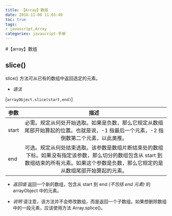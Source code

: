 ```yaml
---
title: 【Array】数组
date: 2016-11-08 11:03:49
toc: true
tags:
- javascript,Array
categories: javascript-手册
---
```


#【array】数组

## slice()
 slice() 方法可从已有的数组中返回选定的元素。
* *语法*

[`arrayObject.slice(start,end)`]

| 参数          | 描述           |
| ------------- |:-------------:|
| start      | 必需。规定从何处开始选取。如果是负数，那么它规定从数组尾部开始算起的位置。也就是说，-1 指最后一个元素，-2 指倒数第二个元素，以此类推。 |
| end        | 可选。规定从何处结束选取。该参数是数组片断结束处的数组下标。如果没有指定该参数，那么切分的数组包含从 start 到数组结束的所有元素。如果这个参数是负数，那么它规定的是从数组尾部开始算起的元素。    |

* *返回值*
返回一个新的数组，包含从 start 到 end *(不包括 end 元素)* 的 arrayObject 中的元素。

* *说明*
请注意，该方法并不会修改数组，而是返回一个子数组。如果想删除数组中的一段元素，应该使用方法 Array.splice()。